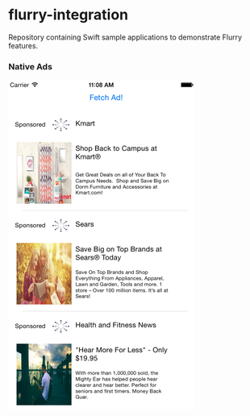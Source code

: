 # flurry-integration

Repository containing Swift sample applications to demonstrate Flurry features.

### Native Ads

![Native Ad](img/nativeAd.png)
